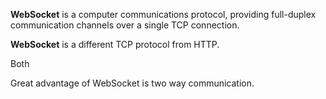 **WebSocket** is a computer communications protocol, providing full-duplex communication channels over a single TCP connection.

**WebSocket** is a different TCP protocol from HTTP.

Both 

Great advantage of WebSocket is two way communication.